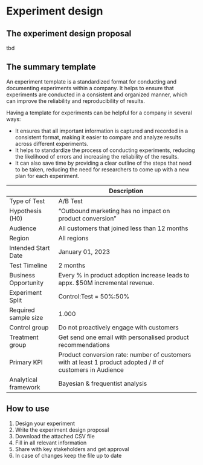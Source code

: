# Experiment design

## The experiment design proposal

tbd

## The summary template
An experiment template is a standardized format for conducting and documenting experiments within a company. It helps to ensure that experiments are conducted in a consistent and organized manner, which can improve the reliability and reproducibility of results.

Having a template for experiments can be helpful for a company in several ways:

* It ensures that all important information is captured and recorded in a consistent format, making it easier to compare and analyze results across different experiments.
* It helps to standardize the process of conducting experiments, reducing the likelihood of errors and increasing the reliability of the results.
* It can also save time by providing a clear outline of the steps that need to be taken, reducing the need for researchers to come up with a new plan for each experiment.


|                       | Description |
| -------------         | ------------- |
| Type of Test          | A/B Test  |
| Hypothesis (H0)       | “Outbound marketing has no impact on product conversion”  |
| Audience              | All customers that joined less than 12 months  |
| Region                | All regions  |
| Intended Start Date   | January 01, 2023  |
| Test Timeline         | 2 months  |
| Business Opportunity  | Every % in product adoption increase leads to appx. $50M  incremental revenue. |
| Experiment Split      | Control:Test = 50%:50%   |
| Required sample size  | 1.000 |
| Control group         | Do not proactively engage with customers  |
| Treatment group       | Get send one email with personalised product recommendations  |
| Primary KPI           | Product conversion rate: number of customers with at least 1 product adopted / # of customers in Audience  |
| Analytical framework  | Bayesian & frequentist analysis  |

## How to use

1. Design your experiment
2. Write the experiment design proposal
3. Download the attached CSV file
4. Fill in all relevant information
5. Share with key stakeholders and get approval
6. In case of changes keep the file up to date



 







